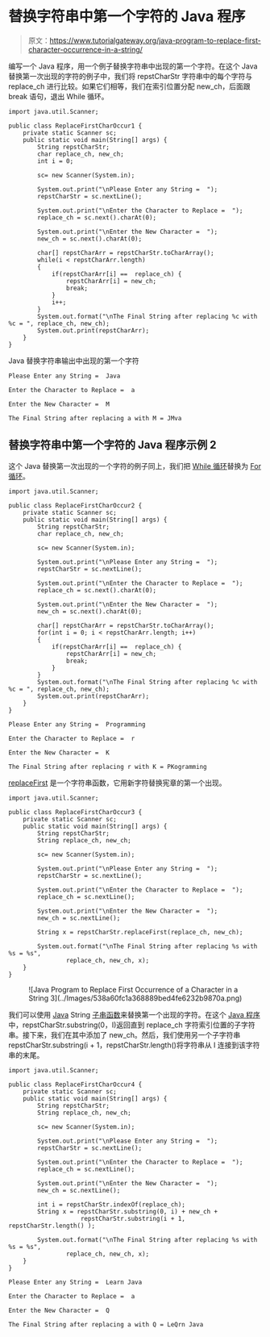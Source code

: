 # 替换字符串中第一个字符的 Java 程序

> 原文：<https://www.tutorialgateway.org/java-program-to-replace-first-character-occurrence-in-a-string/>

编写一个 Java 程序，用一个例子替换字符串中出现的第一个字符。在这个 Java 替换第一次出现的字符的例子中，我们将 repstCharStr 字符串中的每个字符与 replace_ch 进行比较。如果它们相等，我们在索引位置分配 new_ch，后面跟 break 语句，退出 While 循环。

```
import java.util.Scanner;

public class ReplaceFirstCharOccur1 {
	private static Scanner sc;
	public static void main(String[] args) {
		String repstCharStr;
		char replace_ch, new_ch;
		int i = 0;

		sc= new Scanner(System.in);

		System.out.print("\nPlease Enter any String =  ");
		repstCharStr = sc.nextLine();

		System.out.print("\nEnter the Character to Replace =  ");
		replace_ch = sc.next().charAt(0);

		System.out.print("\nEnter the New Character =  ");
		new_ch = sc.next().charAt(0);

		char[] repstCharArr = repstCharStr.toCharArray();
		while(i < repstCharArr.length)
		{
			if(repstCharArr[i] ==  replace_ch) {
				repstCharArr[i] = new_ch;
				break;
			}
			i++;
		}
		System.out.format("\nThe Final String after replacing %c with %c = ", replace_ch, new_ch);
		System.out.print(repstCharArr);
	}
}
```

Java 替换字符串输出中出现的第一个字符

```
Please Enter any String =  Java

Enter the Character to Replace =  a

Enter the New Character =  M

The Final String after replacing a with M = JMva
```

## 替换字符串中第一个字符的 Java 程序示例 2

这个 Java 替换第一次出现的一个字符的例子同上，我们把 [While 循环](https://www.tutorialgateway.org/java-while-loop/)替换为 [For 循环](https://www.tutorialgateway.org/java-for-loop/)。

```
import java.util.Scanner;

public class ReplaceFirstCharOccur2 {
	private static Scanner sc;
	public static void main(String[] args) {
		String repstCharStr;
		char replace_ch, new_ch;

		sc= new Scanner(System.in);

		System.out.print("\nPlease Enter any String =  ");
		repstCharStr = sc.nextLine();

		System.out.print("\nEnter the Character to Replace =  ");
		replace_ch = sc.next().charAt(0);

		System.out.print("\nEnter the New Character =  ");
		new_ch = sc.next().charAt(0);

		char[] repstCharArr = repstCharStr.toCharArray();
		for(int i = 0; i < repstCharArr.length; i++)
		{
			if(repstCharArr[i] ==  replace_ch) {
				repstCharArr[i] = new_ch;
				break;
			}
		}
		System.out.format("\nThe Final String after replacing %c with %c = ", replace_ch, new_ch);
		System.out.print(repstCharArr);
	}
}
```

```
Please Enter any String =  Programming

Enter the Character to Replace =  r

Enter the New Character =  K

The Final String after replacing r with K = PKogramming
```

[replaceFirst](https://www.tutorialgateway.org/java-string-replacefirst-method/) 是一个字符串函数，它用新字符替换宪章的第一个出现。

```
import java.util.Scanner;

public class ReplaceFirstCharOccur3 {
	private static Scanner sc;
	public static void main(String[] args) {
		String repstCharStr;
		String replace_ch, new_ch;

		sc= new Scanner(System.in);

		System.out.print("\nPlease Enter any String =  ");
		repstCharStr = sc.nextLine();

		System.out.print("\nEnter the Character to Replace =  ");
		replace_ch = sc.nextLine();

		System.out.print("\nEnter the New Character =  ");
		new_ch = sc.nextLine();

		String x = repstCharStr.replaceFirst(replace_ch, new_ch);

		System.out.format("\nThe Final String after replacing %s with %s = %s", 
				replace_ch, new_ch, x);
	}
}
```

<figure class="wp-block-image size-large">![Java Program to Replace First Occurrence of a Character in a String 3](../Images/538a60fc1a368889bed4fe6232b9870a.png)</figure>

我们可以使用 [Java](https://www.tutorialgateway.org/java-tutorial/) String [子串函数](https://www.tutorialgateway.org/java-substring-method/)来替换第一个出现的字符。在这个 [Java 程序](https://www.tutorialgateway.org/learn-java-programs/)中，repstCharStr.substring(0，I)返回直到 replace_ch 字符索引位置的子字符串。接下来，我们在其中添加了 new_ch。然后，我们使用另一个子字符串 repstCharStr.substring(i + 1，repstCharStr.length()将字符串从 I 连接到该字符串的末尾。

```
import java.util.Scanner;

public class ReplaceFirstCharOccur4 {
	private static Scanner sc;
	public static void main(String[] args) {
		String repstCharStr;
		String replace_ch, new_ch;

		sc= new Scanner(System.in);

		System.out.print("\nPlease Enter any String =  ");
		repstCharStr = sc.nextLine();

		System.out.print("\nEnter the Character to Replace =  ");
		replace_ch = sc.nextLine();

		System.out.print("\nEnter the New Character =  ");
		new_ch = sc.nextLine();

		int i = repstCharStr.indexOf(replace_ch);
		String x = repstCharStr.substring(0, i) + new_ch +
					repstCharStr.substring(i + 1, repstCharStr.length() );

		System.out.format("\nThe Final String after replacing %s with %s = %s", 
				replace_ch, new_ch, x);
	}
}
```

```
Please Enter any String =  Learn Java

Enter the Character to Replace =  a

Enter the New Character =  Q

The Final String after replacing a with Q = LeQrn Java
```